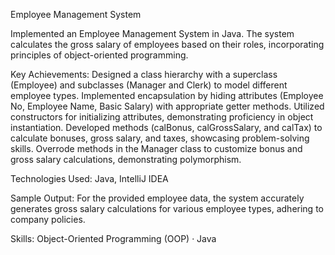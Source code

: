 Employee Management System

Implemented an Employee Management System in Java. The system calculates the gross salary of employees based on their roles, incorporating principles of object-oriented programming.

Key Achievements: Designed a class hierarchy with a superclass (Employee) and subclasses (Manager and Clerk) to model different employee types. Implemented encapsulation by hiding attributes (Employee No, Employee Name, Basic Salary) with appropriate getter methods. Utilized constructors for initializing attributes, demonstrating proficiency in object instantiation. Developed methods (calBonus, calGrossSalary, and calTax) to calculate bonuses, gross salary, and taxes, showcasing problem-solving skills. Overrode methods in the Manager class to customize bonus and gross salary calculations, demonstrating polymorphism.

Technologies Used: Java, IntelliJ IDEA

Sample Output: For the provided employee data, the system accurately generates gross salary calculations for various employee types, adhering to company policies.

Skills: Object-Oriented Programming (OOP) · Java
